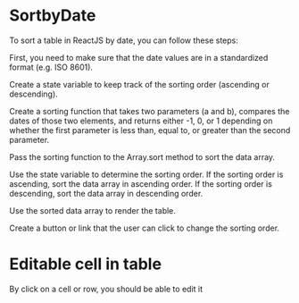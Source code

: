 # SortbyDate

To sort a table in ReactJS by date, you can follow these steps:

First, you need to make sure that the date values are in a standardized format (e.g. ISO 8601).

Create a state variable to keep track of the sorting order (ascending or descending).

Create a sorting function that takes two parameters (a and b), compares the dates of those two elements, and returns either -1, 0, or 1 depending on whether the first parameter is less than, equal to, or greater than the second parameter.

Pass the sorting function to the Array.sort method to sort the data array.

Use the state variable to determine the sorting order. If the sorting order is ascending, sort the data array in ascending order. If the sorting order is descending, sort the data array in descending order.

Use the sorted data array to render the table.

Create a button or link that the user can click to change the sorting order.

# Editable cell in table

By click on a cell or row, you should be able to edit it
